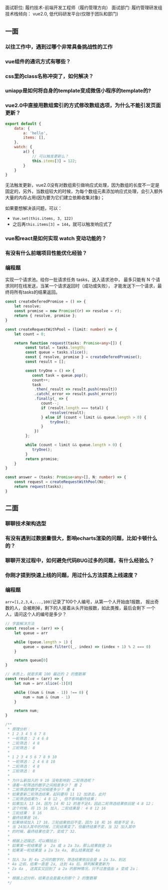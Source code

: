 ## 
面试职位: 履约技术-前端开发工程师（履约管理方向）
面试部门: 履约管理研发组
技术栈倾向： vue2.0, 低代码研发平台(仅限于团队和部门)

## 一面
### 以往工作中，遇到过哪个非常具备挑战性的工作
### vue组件的通讯方式有哪些？
### css里的class名称冲突了，如何解决？
### uniapp是如何将自身的template变成微信小程序的template的?
### vue2.0中直接用数组索引的方式修改数组选项，为什么不能引发页面更新？
```js 
export default {
    data: {
        a: 'hello',
        items: [],
    },
    watch: {
        a() {
            // 可以触发更新么？
            this.items[3] = 122;
        }
    }
}
```
无法触发更新，vue2.0没有对数组索引做响应式处理，因为数组的长度不一定是
固定的，另外，当数组较大的时候，为每个数组元素添加响应式处理，会引入额外
大量的内存占用(因为要为它们建立依赖收集对象)；

如果要想解决该问题，可以：
- `Vue.set(this.items, 3, 122)`
- 之后再`this.items[3] = 144`，就可以触发响应式了


### vue和react是如何实现 watch 变动功能的？
### 有没有什么前端项目性能优化经验？
### 编程题
实现一个请求池。给你一批请求任务 tasks，送入请求池中，
最多只能有 N 个请求同时在线发送，当某一个请求返回时（成功或失败），
才能发送下一个请求，最终将所有tasks的结果返回。

```ts 
const createDeferedPromise = () => {
    let resolve;
    const promise = new Promise((r) => resolve = r);
    return { resolve, promise };
}

const createRequestWithPool = (limit: number) => {
    let count = 0;

    return function request(tasks: Promise<any>[]) {
         const total = tasks.length;
         const queue = tasks.slice();
         const { resolve, promise } = createDeferedPromise();
         const result = [];

         const tryOne = () => {
            const task = queue.pop();
            count++;
            task
             .then(_result => result.push(result))
             .catch(_error => result.push(_error))
             .finally(_ => {
                count--;
                if (result.length === total) {
                    resolve(result);
                } else if (count < limit && queue.length > 0) {
                    tryOne();
                }
             })
         };

         while (count < limit && queue.length > 0) {
            tryOne();
         }
         return promise;
    }
}

const answer = (tasks: Promise<any>[], N: number) => {
    const request = createRequestWithPool(N);
    return request(tasks);
}
```

## 二面
### 聊聊技术架构选型
### 有没有遇到过数据量很大，影响echarts渲染的问题，比如卡顿什么的？
### 聊聊开发过程中，如何避免代码BUG过多的问题，有什么经验么？
### 你刚才提到快速上线的问题，用过什么方法提高上线速度？
### 编程题
`arr=[1,2,3,4,...,100]`记录了100个人编号，从第一个人开始由1报数，
报出奇数的人，会被刷掉，剩下的人接着从头开始报数，如此类推，最后会剩下
一个人，请问这个人的编号是多少？

```ts
// 字面解决方法
const resolve = (arr) => {
    let queue = arr 

    while (queue.length > 1) {
        queue = queue.filter((_, index) => (index + 1) % 2 === 0)
    }

    return queue[0]
}
```

```ts 
// 本质上，就是求离 100 最近的 2 的整数幂
const resolve = (arr) => {
    let num = arr.slice(-1)[0]

    while ((num & (num - 1)) !== 0) {
        num = num & (num - 1)
    }

    return num;
}

/**
 * 原理分析：
 * 1 2 3 4 5 6 7 8
 * 一轮筛选： 2 4 6 8
 * 二轮筛选： 4 8
 * 三轮筛选： 8
 * 
 * 1 2 3 4 5 6 7 8 9 10
 * 一轮筛选： 2 4 6 8 10
 * 二轮筛选： 4 8
 * 三轮筛选： 8
 * 
 * 为什么新加入的 9 10 没有影响到 二轮筛选呢？
 * 请看一轮筛选的数字之间相差多少？ 差 2
 * 二轮筛选的数字之间相差多少？ 差 4
 * 如果更新二轮筛选结果，起码要将 11 12 加进去，此时
 * 二轮筛选结果为： 4 8 12 , 但不影响最终结果；
 * 如果加入 13 14，因为 14 和 12 的差不足4，因此二轮筛选结果依旧是 4 8 12；
 * 这个时候，将 15 16 加入，二轮结果是： 4 8 12 16
 * 三轮结果： 8 16
 * 最终结果是 16，
 * 如果继续加入 17 18，三轮结果依旧不变，因为 18 和 16 相差不足 8，
 * 当 24加入其中的时候，三轮结果变了，但最终结果不变，当 32 加入其中 
 * 的时候，最终结果也变了，变成了 32.
 * 
 * 根据上述描述，可以概括出：
 * 如果某一轮结果是 a  2a 或 a 2a 3a，那么结果就是 2a
 * 如果某一轮结果是 a 2a 3a 4a, 那么结果就是 4a
 * 
 * 加入 3a 到 4a 之间的数字时，筛选结果依旧会是 a 2a 3a，到达
 * 4a 之前，结果一直是 2a, 达到 4a 后，排列解果更新为
 * 2a 4a , 这其实又回到了 a 2a 的那种情况，只不过差值由 a 变成 2a；
 * 
 * 根据上述分析，结果总会是最大的那个 2 的整数幂
 */
```

